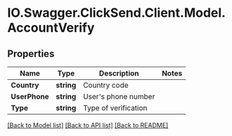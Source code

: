 # IO.Swagger.ClickSend.Client.Model.AccountVerify
## Properties

Name | Type | Description | Notes
------------ | ------------- | ------------- | -------------
**Country** | **string** | Country code | 
**UserPhone** | **string** | User&#39;s phone number | 
**Type** | **string** | Type of verification | 

[[Back to Model list]](../README.md#documentation-for-models) [[Back to API list]](../README.md#documentation-for-api-endpoints) [[Back to README]](../README.md)

